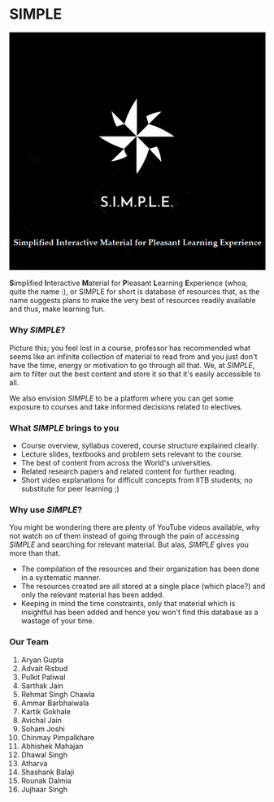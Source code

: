 # SIMPLE

<div align="center"><img src="./logo.png"/></div>

**S**implified **I**nteractive **M**aterial for **P**leasant **L**earning **E**xperience (whoa, quite the name :), or SIMPLE for short is database of resources that, as the name suggests plans to make the very best of resources readily available and thus, make learning fun.

### Why *SIMPLE*?
Picture this; you feel lost in a course, professor has recommended what seems like an infinite collection of material to read from and you just don't have the time, energy or motivation to go through all that. We, at *SIMPLE*, aim to filter out the best content and store it so that it's easily accessible to all.

We also envision *SIMPLE* to be a platform where you can get some exposure to courses and take informed decisions related to electives.

### What *SIMPLE* brings to you
- Course overview, syllabus covered, course structure explained clearly.
- Lecture slides, textbooks and problem sets relevant to the course.
- The best of content from across the World's universities.
- Related research papers and related content for further reading.
- Short video explanations for difficult concepts from IITB students; no substitute for peer learning ;)

### Why use *SIMPLE*?
You might be wondering there are plenty of YouTube videos available, why not watch on of them instead of going through the pain of accessing *SIMPLE* and searching for relevant material. But alas, *SIMPLE* gives you more than that.

- The compilation of the resources and their organization has been done in a systematic manner.
- The resources created are all stored at a single place (which place?) and only the relevant material has been added.
- Keeping in mind the time constraints, only that material which is insightful has been added and hence you won't find this database as a wastage of your time.

### Our Team
1. Aryan Gupta
2. Advait Risbud
3. Pulkit Paliwal
4. Sarthak Jain
5. Rehmat Singh Chawla
6. Ammar Barbhaiwala
7. Kartik Gokhale
8. Avichal Jain
9. Soham Joshi
10. Chinmay Pimpalkhare
11. Abhishek Mahajan
12. Dhawal Singh
13. Atharva
14. Shashank Balaji
15. Rounak Dalmia
16. Jujhaar Singh
